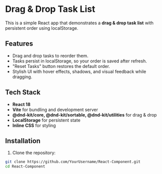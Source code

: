 # Drag & Drop Task List

This is a simple React app that demonstrates a **drag & drop task list** with persistent order using localStorage.

## Features

- Drag and drop tasks to reorder them.
- Tasks persist in localStorage, so your order is saved after refresh.
- "Reset Tasks" button restores the default order.
- Stylish UI with hover effects, shadows, and visual feedback while dragging.

## Tech Stack

- **React 18**
- **Vite** for bundling and development server
- **@dnd-kit/core, @dnd-kit/sortable, @dnd-kit/utilities** for drag & drop
- **LocalStorage** for persistent state
- **Inline CSS** for styling

## Installation

1. Clone the repository:

```bash
git clone https://github.com/YourUsername/React-Component.git
cd React-Component

